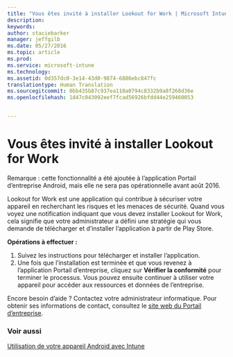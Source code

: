 ```yaml
---
title: "Vous êtes invité à installer Lookout for Work | Microsoft Intune"
description: 
keywords: 
author: staciebarker
manager: jeffgilb
ms.date: 05/27/2016
ms.topic: article
ms.prod: 
ms.service: microsoft-intune
ms.technology: 
ms.assetid: 0d357dc0-3e14-43d0-9874-6886ebc847fc
translationtype: Human Translation
ms.sourcegitcommit: 0bb435b87c937ea118a0794c8332b9a8f268d36e
ms.openlocfilehash: 1d47c043092eef7fcad56926bfdd44e259460053


---
```


# Vous êtes invité à installer Lookout for Work
Remarque : cette fonctionnalité a été ajoutée à l’application Portail d’entreprise Android, mais elle ne sera pas opérationnelle avant août 2016. 

Lookout for Work est une application qui contribue à sécuriser votre appareil en recherchant les risques et les menaces de sécurité. Quand vous voyez une notification indiquant que vous devez installer Lookout for Work, cela signifie que votre administrateur a défini une stratégie qui vous demande de télécharger et d’installer l’application à partir de Play Store.

**Opérations à effectuer :**

1.  Suivez les instructions pour télécharger et installer l’application. 
2.  Une fois que l’installation est terminée et que vous revenez à l’application Portail d’entreprise, cliquez sur **Vérifier la conformité** pour terminer le processus. Vous pouvez ensuite continuer à utiliser votre appareil pour accéder aux ressources et données de l’entreprise.

Encore besoin d’aide ? Contactez votre administrateur informatique. Pour obtenir ses informations de contact, consultez le [site web du Portail d’entreprise](http://portal.manage.microsoft.com).

### Voir aussi
[Utilisation de votre appareil Android avec Intune](using-your-android-device-with-intune.md)



<!--HONumber=Jun16_HO4-->


